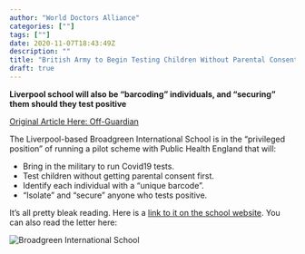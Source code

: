 ```yaml
---
author: "World Doctors Alliance"
categories: [""]
tags: [""]
date: 2020-11-07T18:43:49Z
description: ""
title: "British Army to Begin Testing Children Without Parental Consent."
draft: true
---
```


**Liverpool school will also be “barcoding” individuals, and “securing” them should they test positive**

[Original Article Here: Off-Guardian](https://off-guardian.org/2020/11/07/covid19-british-army-to-begin-testing-children-without-parental-consent/)

The Liverpool-based Broadgreen International School is in the  “privileged position” of running a pilot scheme with Public Health  England that will:

- Bring in the military to run Covid19 tests.
- Test children without getting parental consent first.
- Identify each individual with a “unique barcode”.
- “Isolate” and “secure” anyone who tests positive.

It’s all pretty bleak reading. Here is a [link to it on the school website](https://www.broadgreeninternationalschool.com/our-school/important-information-about-coronavirus-covid-19). You can also read the letter here:

![Broadgreen International School](/img/main/broadgreen-barcodekids.jpg#center)